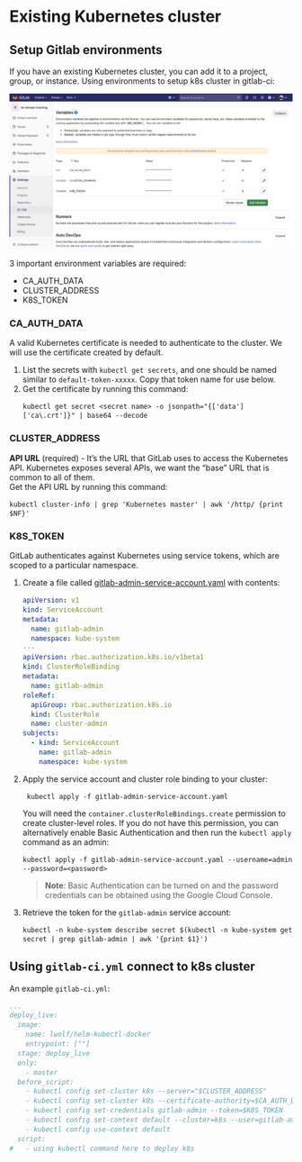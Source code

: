 # Existing Kubernetes cluster

## Setup Gitlab environments
If you have an existing Kubernetes cluster, you can add it to a project, group, or instance. Using environments to setup k8s cluster in gitlab-ci:

![](./ci-cd-variables.png)

3 important environment variables are required:
- CA_AUTH_DATA
- CLUSTER_ADDRESS
- K8S_TOKEN

### CA_AUTH_DATA
A valid Kubernetes certificate is needed to authenticate to the cluster. We will use the certificate created by default.
1. List the secrets with `kubectl get secrets`, and one should be named similar to `default-token-xxxxx`. Copy that token name for use below.
2. Get the certificate by running this command:
    ```shell script
    kubectl get secret <secret name> -o jsonpath="{['data']['ca\.crt']}" | base64 --decode
    ```
   
### CLUSTER_ADDRESS
**API URL** (required) - It’s the URL that GitLab uses to access the Kubernetes API. Kubernetes exposes several APIs, we want the “base” URL that is common to all of them.  
Get the API URL by running this command:
```shell script
kubectl cluster-info | grep 'Kubernetes master' | awk '/http/ {print $NF}'
```

### K8S_TOKEN
GitLab authenticates against Kubernetes using service tokens, which are scoped to a particular namespace.  
1. Create a file called [gitlab-admin-service-account.yaml](./gitlab-admin-service-account.yaml) with contents:
    ```yaml
    apiVersion: v1
    kind: ServiceAccount
    metadata:
      name: gitlab-admin
      namespace: kube-system
    ---
    apiVersion: rbac.authorization.k8s.io/v1beta1
    kind: ClusterRoleBinding
    metadata:
      name: gitlab-admin
    roleRef:
      apiGroup: rbac.authorization.k8s.io
      kind: ClusterRole
      name: cluster-admin
    subjects:
      - kind: ServiceAccount
        name: gitlab-admin
        namespace: kube-system
    ```
2. Apply the service account and cluster role binding to your cluster:
   ```shell script
    kubectl apply -f gitlab-admin-service-account.yaml
    ```
    You will need the `container.clusterRoleBindings.create` permission to create cluster-level roles. If you do not have this permission, you can alternatively enable Basic Authentication and then run the `kubectl apply` command as an admin:
    ```shell script
    kubectl apply -f gitlab-admin-service-account.yaml --username=admin --password=<password>
    ```
   > **Note**: Basic Authentication can be turned on and the password credentials can be obtained using the Google Cloud Console.  
3. Retrieve the token for the `gitlab-admin` service account:
    ```shell script
    kubectl -n kube-system describe secret $(kubectl -n kube-system get secret | grep gitlab-admin | awk '{print $1}')
    ```
   
## Using `gitlab-ci.yml` connect to k8s cluster
An example `gitlab-ci.yml`:  
```yaml
...
deploy_live:
  image:
    name: lwolf/helm-kubectl-docker
    entrypoint: [""]
  stage: deploy_live
  only:
    - master
  before_script:
    - kubectl config set-cluster k8s --server="$CLUSTER_ADDRESS"
    - kubectl config set-cluster k8s --certificate-authority=$CA_AUTH_DATA
    - kubectl config set-credentials gitlab-admin --token=$K8S_TOKEN
    - kubectl config set-context default --cluster=k8s --user=gitlab-admin --namespace=default
    - kubectl config use-context default
  script:
#   - using kubectl command here to deploy k8s 
```